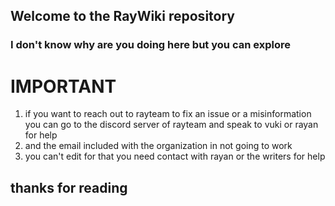 ## Welcome to the RayWiki repository
### I don't know why are you doing here but you can explore

# IMPORTANT

1. if you want to reach out to rayteam to fix an issue or a misinformation you can go to the discord server of rayteam and speak to vuki or rayan for help
2. and the email included with the organization in not going to work
3. you can't edit for that you need contact with rayan or the writers for help

## thanks for reading
